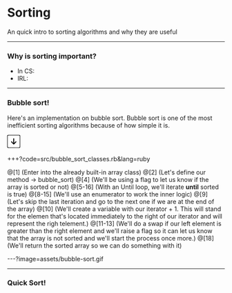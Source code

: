 # Sorting
An quick intro to sorting algorithms and why they are useful

---

### Why is sorting important?

- In CS:
- IRL:

---

### Bubble sort!

Here's an implementation on bubble sort. Bubble sort is one of the most
inefficient sorting algorithms because of how simple it is.

![Press Down Key](assets/down-arrow.png)

+++?code=src/bubble_sort_classes.rb&lang=ruby

@[1] (Enter into the already built-in array class)
@[2] (Let's define our method -> bubble_sort)
@[4] (We'll be using a flag to let us know if the array is sorted or not)
@[5-16] (With an Until loop, we'll iterate **until** sorted is true)
@[8-15] (We'll use an enumerator to work the inner logic)
@[9] (Let's skip the last iteration and go to the next one if we are at the end of the array)
@[10] (We'll create a variable with our iterator + 1. This will stand for the elemen that's located immediately to the right of our iterator and will represent the righ telement.)
@[11-13] (We'll do a swap if our left element is greater than the right element and we'll raise a flag so it can let us know that the array is not sorted and we'll start the process once more.)
@[18] (We'll return the sorted array so we can do something with it)

---?image=assets/bubble-sort.gif

---

### Quick Sort!



